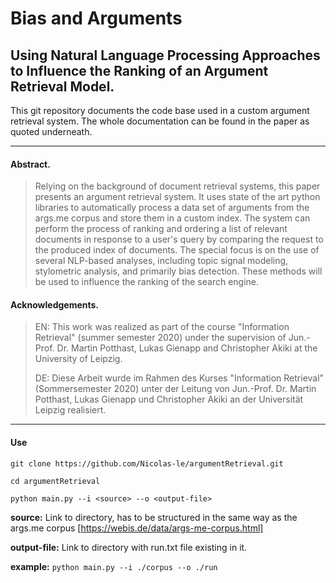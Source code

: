 Bias and Arguments
===
## Using Natural Language Processing Approaches to Influence the Ranking of an Argument Retrieval Model.

This git repository documents the code base used in a custom argument retrieval system. The whole documentation can be found in the paper as quoted underneath.
___
#### Abstract.
>Relying on the background of document retrieval systems, this paper presents an argument retrieval system. It uses state of the art python libraries to automatically process a data set of arguments from the args.me corpus and store them in a custom index. The system can perform the process of ranking and ordering a list of relevant documents in response to a user's query by comparing the request to the produced index of documents. The special focus is on the use of several NLP-based analyses, including topic signal modeling, stylometric analysis, and primarily bias detection. These methods will be used to influence the ranking of the search engine.

#### Acknowledgements.
>EN: This work was realized as part of the course "Information Retrieval" (summer semester 2020) under the supervision of Jun.-Prof. Dr. Martin Potthast, Lukas Gienapp and Christopher Akiki at the University of Leipzig.
>
>DE: Diese Arbeit wurde im Rahmen des Kurses "Information Retrieval" (Sommersemester 2020) unter der Leitung von Jun.-Prof. Dr. Martin Potthast, Lukas Gienapp und Christopher Akiki an der Universität Leipzig realisiert.
___

#### Use

`git clone https://github.com/Nicolas-le/argumentRetrieval.git`

`cd argumentRetrieval`

`python main.py --i <source> --o <output-file>`

**source:** Link to directory, has to be structured in the same way as the args.me corpus [https://webis.de/data/args-me-corpus.html]

**output-file:** Link to directory with run.txt file existing in it.

**example:** `python main.py --i ./corpus --o ./run`